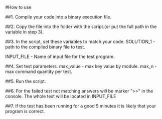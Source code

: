 #How to use

##1. Compile your code into a binary execution file.

##2. Copy the file into the folder with the script.(or put the full path in the variable in step 3).

##3. In the script, set these variables to match your code.
  SOLUTION_1 - path to the compiled binary file to test.
 
  INPUT_FILE - Name of input file for the test program.

##4. Set test parameters.
  max_value - max key value by module.
  max_n - max command quantity per test.

##5. Run the script.

##6. For the failed test not matching answers will be marker ">>" in the console. The whole test will be located in INPUT_FILE

##7. If the test has been running for a good 5 minutes it is likely that your program is correct.
